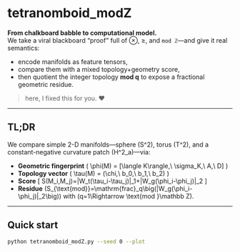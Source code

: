 # tetranomboid_modZ
**From chalkboard babble to computational model.**  
We take a viral blackboard “proof” full of ⊗, ≥, and `mod ℤ`—and give it real semantics:
- encode manifolds as feature tensors,
- compare them with a mixed topology+geometry score,
- then quotient the integer topology **mod q** to expose a fractional geometric residue.

> here, I fixed this for you. ❤️

---

## TL;DR
We compare simple 2-D manifolds—sphere \(S^2\), torus \(T^2\), and a constant-negative curvature patch \(H^2_a\)—via:
- **Geometric fingerprint** \( \phi(M) = [\langle K\rangle,\ \sigma_K,\ A,\ D] \)
- **Topology vector** \( \tau(M) = (\chi,\ b_0,\ b_1,\ b_2) \)
- **Score**
  \[
  S(M_i,M_j)=\|W_t(\tau_i-\tau_j)\|_1+\|W_g(\phi_i-\phi_j)\|_2
  \]
- **Residue** \(S_{\text{mod}}=\mathrm{frac}_q\big(\|W_g(\phi_i-\phi_j)\|_2\big)\) with \(q=1\Rightarrow \text{mod }\mathbb Z\).

---

## Quick start
```bash
python tetranomboid_modZ.py --seed 0 --plot
